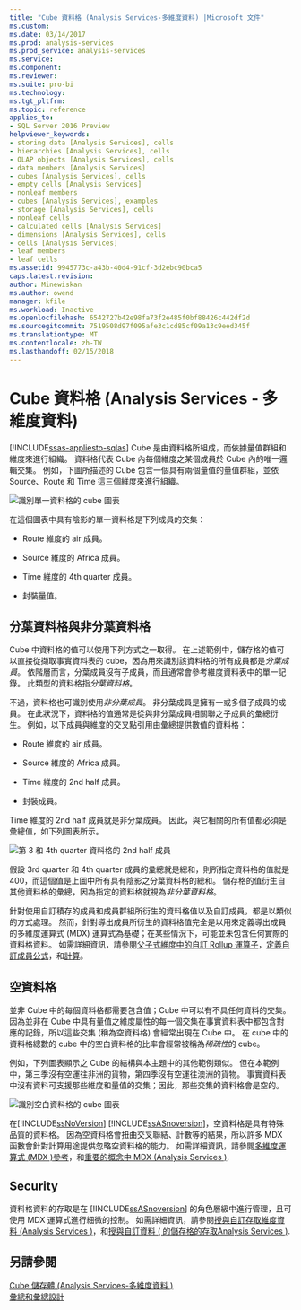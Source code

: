 ```yaml
---
title: "Cube 資料格 (Analysis Services-多維度資料) |Microsoft 文件"
ms.custom: 
ms.date: 03/14/2017
ms.prod: analysis-services
ms.prod_service: analysis-services
ms.service: 
ms.component: 
ms.reviewer: 
ms.suite: pro-bi
ms.technology: 
ms.tgt_pltfrm: 
ms.topic: reference
applies_to:
- SQL Server 2016 Preview
helpviewer_keywords:
- storing data [Analysis Services], cells
- hierarchies [Analysis Services], cells
- OLAP objects [Analysis Services], cells
- data members [Analysis Services]
- cubes [Analysis Services], cells
- empty cells [Analysis Services]
- nonleaf members
- cubes [Analysis Services], examples
- storage [Analysis Services], cells
- nonleaf cells
- calculated cells [Analysis Services]
- dimensions [Analysis Services], cells
- cells [Analysis Services]
- leaf members
- leaf cells
ms.assetid: 9945773c-a43b-40d4-91cf-3d2ebc90bca5
caps.latest.revision: 
author: Minewiskan
ms.author: owend
manager: kfile
ms.workload: Inactive
ms.openlocfilehash: 6542727b42e98fa73f2e485f0bf88426c442df2d
ms.sourcegitcommit: 7519508d97f095afe3c1cd85cf09a13c9eed345f
ms.translationtype: MT
ms.contentlocale: zh-TW
ms.lasthandoff: 02/15/2018
---
```

# <a name="cube-cells-analysis-services---multidimensional-data"></a>Cube 資料格 (Analysis Services - 多維度資料)
[!INCLUDE[ssas-appliesto-sqlas](../../includes/ssas-appliesto-sqlas.md)]
Cube 是由資料格所組成，而依據量值群組和維度來進行組織。 資料格代表 Cube 內每個維度之某個成員於 Cube 內的唯一邏輯交集。 例如，下圖所描述的 Cube 包含一個具有兩個量值的量值群組，並依 Source、Route 和 Time 這三個維度來進行組織。  
  
 ![識別單一資料格的 cube 圖表](../../analysis-services/multidimensional-models-olap-logical-cube-objects/media/as-cubeintro5.gif "識別單一資料格的 Cube 圖表")  
  
 在這個圖表中具有陰影的單一資料格是下列成員的交集：  
  
-   Route 維度的 air 成員。  
  
-   Source 維度的 Africa 成員。  
  
-   Time 維度的 4th quarter 成員。  
  
-   封裝量值。  
  
## <a name="leaf-and-nonleaf-cells"></a>分葉資料格與非分葉資料格  
 Cube 中資料格的值可以使用下列方式之一取得。 在上述範例中，儲存格的值可以直接從擷取事實資料表的 cube，因為用來識別該資料格的所有成員都是*分葉成員*。 依階層而言，分葉成員沒有子成員，而且通常會參考維度資料表中的單一記錄。 此類型的資料格指*分葉資料格*。  
  
 不過，資料格也可識別使用*非分葉成員*。 非分葉成員是擁有一或多個子成員的成員。 在此狀況下，資料格的值通常是從與非分葉成員相關聯之子成員的彙總衍生。 例如，以下成員與維度的交叉點引用由彙總提供數值的資料格：  
  
-   Route 維度的 air 成員。  
  
-   Source 維度的 Africa 成員。  
  
-   Time 維度的 2nd half 成員。  
  
-   封裝成員。  
  
 Time 維度的 2nd half 成員就是非分葉成員。 因此，與它相關的所有值都必須是彙總值，如下列圖表所示。  
  
 ![第 3 和 4th quarter 資料格的 2nd half 成員](../../analysis-services/multidimensional-models-olap-logical-cube-objects/media/as-cubeintro6.gif "2nd half 成員的第 3 和 4th quarter 資料格")  
  
 假設 3rd quarter 和 4th quarter 成員的彙總就是總和，則所指定資料格的值就是 400，而這個值是上圖中所有具有陰影之分葉資料格的總和。 儲存格的值衍生自其他資料格的彙總，因為指定的資料格就視為*非分葉資料格*。  
  
 針對使用自訂積存的成員和成員群組所衍生的資料格值以及自訂成員，都是以類似的方式處理。 然而，針對導出成員所衍生的資料格值完全是以用來定義導出成員的多維度運算式 (MDX) 運算式為基礎；在某些情況下，可能並未包含任何實際的資料格資料。 如需詳細資訊，請參閱[父子式維度中的自訂 Rollup 運算子](../../analysis-services/multidimensional-models/parent-child-dimension-attributes-custom-rollup-operators.md)，[定義自訂成員公式](../../analysis-services/multidimensional-models/attribute-properties-define-custom-member-formulas.md)，和[計算](../../analysis-services/multidimensional-models-olap-logical-cube-objects/calculations.md)。  
  
## <a name="empty-cells"></a>空資料格  
 並非 Cube 中的每個資料格都需要包含值；Cube 中可以有不具任何資料的交集。 因為並非在 Cube 中具有量值之維度屬性的每一個交集在事實資料表中都包含對應的記錄，所以這些交集 (稱為空資料格) 會經常出現在 Cube 中。 在 cube 中的資料格總數的 cube 中的空白資料格的比率會經常被稱為*稀疏性*的 cube。  
  
 例如，下列圖表顯示之 Cube 的結構與本主題中的其他範例類似。 但在本範例中，第三季沒有空運往非洲的貨物，第四季沒有空運往澳洲的貨物。 事實資料表中沒有資料可支援那些維度和量值的交集；因此，那些交集的資料格會是空的。  
  
 ![識別空白資料格的 cube 圖表](../../analysis-services/multidimensional-models-olap-logical-cube-objects/media/as-cubeintro7.gif "識別空白資料格的 Cube 圖表")  
  
 在[!INCLUDE[ssNoVersion](../../includes/ssnoversion-md.md)] [!INCLUDE[ssASnoversion](../../includes/ssasnoversion-md.md)]，空資料格是具有特殊品質的資料格。 因為空資料格會扭曲交叉聯結、計數等的結果，所以許多 MDX 函數會針對計算用途提供忽略空資料格的能力。 如需詳細資訊，請參閱[多維度運算式 &#40;MDX &#41;參考](../../mdx/multidimensional-expressions-mdx-reference.md)，和[重要的概念中 MDX &#40;Analysis Services &#41;](../../analysis-services/multidimensional-models/mdx/key-concepts-in-mdx-analysis-services.md).  
  
## <a name="security"></a>Security  
 資料格資料的存取是在 [!INCLUDE[ssASnoversion](../../includes/ssasnoversion-md.md)] 的角色層級中進行管理，且可使用 MDX 運算式進行細微的控制。 如需詳細資訊，請參閱[授與自訂存取維度資料 &#40;Analysis Services &#41;](../../analysis-services/multidimensional-models/grant-custom-access-to-dimension-data-analysis-services.md)，和[授與自訂資料 &#40; 的儲存格的存取Analysis Services &#41;](../../analysis-services/multidimensional-models/grant-custom-access-to-cell-data-analysis-services.md).  
  
## <a name="see-also"></a>另請參閱  
 [Cube 儲存體 &#40;Analysis Services-多維度資料 &#41;](../../analysis-services/multidimensional-models-olap-logical-cube-objects/cube-storage-analysis-services-multidimensional-data.md)   
 [彙總和彙總設計](../../analysis-services/multidimensional-models-olap-logical-cube-objects/aggregations-and-aggregation-designs.md)  
  
  
